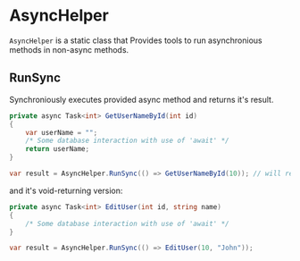 # AsyncHelper

`AsyncHelper` is a static class that Provides tools to run asynchronious methods in non-async methods.

## RunSync

Synchroniously executes provided async method and returns it's result.

```csharp
private async Task<int> GetUserNameById(int id)
{
    var userName = "";
    /* Some database interaction with use of 'await' */
    return userName;
}

var result = AsyncHelper.RunSync(() => GetUserNameById(10)); // will return name of user with id = 10
```

and it's void-returning version:

```csharp
private async Task<int> EditUser(int id, string name)
{
    /* Some database interaction with use of 'await' */
}

var result = AsyncHelper.RunSync(() => EditUser(10, "John"));
```